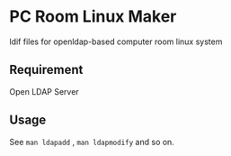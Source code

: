 PC Room Linux Maker
===

ldif files for openldap-based computer room linux system

## Requirement
Open LDAP Server

## Usage
See `man ldapadd` , `man ldapmodify` and so on.
